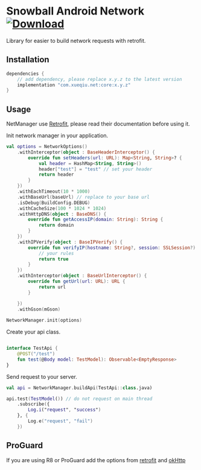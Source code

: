 Snowball Android Network <br> [ ![Download](https://api.bintray.com/packages/aquarids/maven/manager/images/download.svg?version=0.1.0) ](https://bintray.com/aquarids/maven/manager/0.1.0/link)
============

Library for easier to build network requests with retrofit.

## Installation

```groovy
dependencies {
    // add dependency, please replace x.y.z to the latest version
    implementation "com.xueqiu.net:core:x.y.z"
}
```

## Usage

NetManager use [Retrofit](https://github.com/square/retrofit), please read their documentation before using it.

Init network manager in your application.
```kotlin
val options = NetworkOptions()
    .withInterceptor(object : BaseHeaderInterceptor() {
        override fun setHeaders(url: URL): Map<String, String>? {
            val header = HashMap<String, String>()
            header["test"] = "test" // set your header
            return header
        }
    })
    .withEachTimeout(10 * 1000)
    .withBaseUrl(baseUrl) // replace to your base url
    .isDebug(BuildConfig.DEBUG)
    .withCacheSize(100 * 1024 * 1024)
    .withHttpDNS(object : BaseDNS() {
        override fun getAccessIP(domain: String): String {
            return domain
        }
    })
    .withIPVerify(object : BaseIPVerify() {
        override fun verifyIP(hostname: String?, session: SSLSession?): Boolean {
            // your rules
            return true
        }
    })
    .withInterceptor(object : BaseUrlInterceptor() {
        override fun getUrl(url: URL): URL {
            return url
        }

    })
    .withGson(mGson)
    
NetworkManager.init(options)
```

Create your api class.
```kotlin

interface TestApi {
    @POST("/test")
    fun test(@Body model: TestModel): Observable<EmptyResponse>
}
```

Send request to your server.
```kotlin
val api = NetworkManager.buildApi(TestApi::class.java)

api.test(TestModel()) // do not request on main thread
    .subscribe({
        Log.i("request", "success")
    }, {
        Log.e("request", "fail")
    })
```

## ProGuard
If you are using R8 or ProGuard add the options from [retrofit](https://github.com/square/retrofit/blob/master/retrofit/src/main/resources/META-INF/proguard/retrofit2.pro) and [okHttp](https://github.com/square/okhttp/blob/master/okhttp/src/main/resources/META-INF/proguard/okhttp3.pro)
